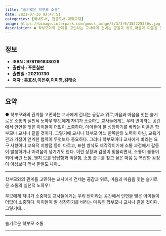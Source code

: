 ```yaml
---
title: "슬기로운 학부모 소통"
date: 2021-07-30 03:47:51
categories: [국내도서, 전공도서-대학교재]
image: https://bimage.interpark.com/goods_image/5/3/3/6/352225336s.jpg
description: ● 학부모와의 관계를 고민하는 교사에게 건네는 공감과 위로,마음과 마음을 잇는 슬기로운 소통의 실천적 노하우!부모에게 자녀가 소중하듯 교사들에게는 우리 반이라는 공간에서 인연을 맺은 아이들이 더없이 소중하다. 아이들이 잘 성장하기를 바라는 마음은 학부모나 교사나 같을 것이다. 그렇기에
---
```


## **정보**

- **ISBN : 9791191638028**
- **출판사 : 푸른칠판**
- **출판일 : 20210730**
- **저자 : 홍표선,이은주,이미영,김태승**

------



## **요약**

●  학부모와의 관계를 고민하는 교사에게 건네는 공감과 위로,마음과 마음을 잇는 슬기로운 소통의 실천적 노하우!부모에게 자녀가 소중하듯 교사들에게는 우리 반이라는 공간에서 인연을 맺은 아이들이 더없이 소중하다. 아이들이 잘 성장하기를 바라는 마음은 학부모나 교사나 같을 것이다. 그렇기에 교사나 학부모 어느 한쪽만의 노력이 아닌, 교육기관과 가정이 연계한 협력이 무엇보다 중요하다. 그러나 학부모마다 교사에게 바라는 요구 사항이나 교육적 지향점 등이 다르고, 표현 방식도 제각각이기에 소통 과정에서 갈등이 발생하거나 어려움이 생기기도 한다. 이런 상황과 감정이 맞물리면서, 소통이 불통이 되어 버린 느낌, 왠지 모를 답답함과 억울함, 소통 출구를 찾고 싶은 마음 등 복잡한 감정이 이성보다 앞서 한발도 나아...

------

학부모와의 관계를 고민하는 교사에게 건네는 공감과 위로,
마음과 마음을 잇는 슬기로운 소통의 실천적 노하우!

부모에게 자녀가 소중하듯 교사들에게는 우리 반이라는 공간에서 인연을 맺은 아이들이 더없이 소중하다. 아이들이 잘 성장하기를 바라는 마음은 학부모나 교사나 같을 것이다. 그렇기에... 

------


슬기로운 학부모 소통 

------


